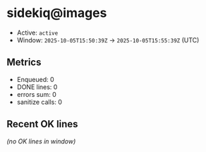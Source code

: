 # sidekiq@images

- Active: `active`
- Window: `2025-10-05T15:50:39Z` → `2025-10-05T15:55:39Z` (UTC)

## Metrics
- Enqueued: 0
- DONE lines: 0
- errors sum: 0
- sanitize calls: 0

## Recent OK lines
_(no OK lines in window)_

